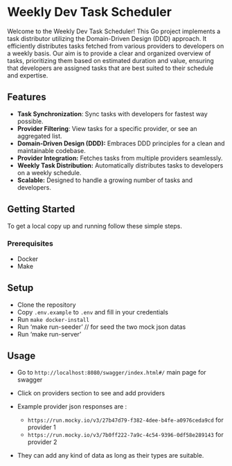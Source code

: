 # Weekly Dev Task Scheduler

Welcome to the Weekly Dev Task Scheduler! This Go project implements a task distributor utilizing the Domain-Driven Design (DDD) approach. It efficiently distributes tasks fetched from various providers to developers on a weekly basis. Our aim is to provide a clear and organized overview of tasks, prioritizing them based on estimated duration and value, ensuring that developers are assigned tasks that are best suited to their schedule and expertise.

## Features

-   **Task Synchronization**: Sync tasks with developers for fastest way possible.
-   **Provider Filtering**: View tasks for a specific provider, or see an aggregated list.
-   **Domain-Driven Design (DDD):** Embraces DDD principles for a clean and maintainable codebase.
-   **Provider Integration:** Fetches tasks from multiple providers seamlessly.
-   **Weekly Task Distribution:** Automatically distributes tasks to developers on a weekly schedule.
-   **Scalable:** Designed to handle a growing number of tasks and developers.

## Getting Started

To get a local copy up and running follow these simple steps.

### Prerequisites

-   Docker
-   Make

## Setup

-   Clone the repository
-   Copy `.env.example` to `.env` and fill in your credentials
-   Run `make docker-install`
-   Run ‘make run-seeder’ // for seed the two mock json datas
-   Run ‘make run-server’


## Usage

-   Go to `http://localhost:8080/swagger/index.html#/` main page for swagger
-   Click on providers section to see and add providers
-   Example provider json responses are :

    -   `https://run.mocky.io/v3/27b47d79-f382-4dee-b4fe-a0976ceda9cd` for provider 1
    -   `https://run.mocky.io/v3/7b0ff222-7a9c-4c54-9396-0df58e289143` for provider 2

-   They can add any kind of data as long as their types are suitable.
